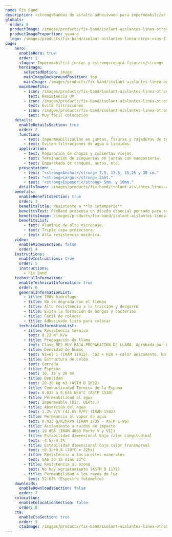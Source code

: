 ```yaml
---
name: Fix Band
description: <strong>Bandas de asfalto adhesivado para impermeabilizar juntas y reparar fisuras.</strong>
globals:
  order: 8
  productImage: /images/products/fix-band/isolant-aislantes-linea-otros-usos-fix-band-producto-rollo.png
  productImageProportion: square
  logo: /images/products/fix-band/isolant-aislantes-linea-otros-usos-fix-band-producto-logo.jpg
page:
    hero:
      enableHero: true
      order: 1
      slogan: Impermeabilizá juntas y <strong>repará fisuras</strong>
      heroImage:
        selectedOption: image
        mainImageBackgroundPosition: top
        mainImage: /images/products/fix-band/isolant-aislantes-linea-accesorios-fix-band-imagen-principal.jpg
      mainBenefits:
        - icon: /images/products/fix-band/isolant-aislantes-linea-otros-usos-fix-band-beneficio-1.svg
          text: Resistencia UV
        - icon: /images/products/fix-band/isolant-aislantes-linea-otros-usos-fix-band-beneficio-2.svg
          text: Evita filtraciones
        - icon: /images/products/fix-band/isolant-aislantes-linea-otros-usos-fix-band-beneficio-3.svg
          text: Muy fácil colocación
    details:
      enableDetailsSection: true
      order: 2
      function:
        - text: Impermeabilización en juntas, fisuras y rajaduras de techos.
        - text: Evitan filtraciones de agua o liquidos.
      application:
        - text: Reparación de chapas y cubiertas viejas.
        - text: Terminación de zinguerías en juntas con mampostería.
        - text: Emparchado de tanques, autos, etc.
      presentation:
        - text: "<strong>Ancho:</strong> 7.5, 12.5, 15,25 y 30 cm."
        - text: "<strong>Largo:</strong> 25mt."
        - text: "<strong>Espesor:</strong> 5mm. y 10mm."
      detailsImage: /images/products/fix-band/isolant-aislantes-linea-accesorios-fix-band-imagen-detalle.jpg
    benefits:
      enableBenefitsSection: true
      order: 3
      benefitsTitle: Resistente a **la intemperie**
      benefitsText: FixBand presenta un diseño especial pensado para soportar las inclemencias de los elementos naturales. Gracias a su triple capa y aluminio de alto micronaje, soporta la acción de rayos UV y agua de lluvia.
      benefitsImage: /images/products/fix-band/isolant-aislantes-linea-otros-usos-fix-band-beneficio-exclusivo.jpg
      benefitsList:
        - text: Aluminio de alto micronaje.
        - text: Triple capa protectora.
        - text: Alta resistencia mecánica.
    video:
      enableVideoSection: false
      order: 4
    instructions:
      enableInstructions: true
      order: 5
      instructions:
        - Fix Band
    technicalInformation:
      enableTechnicalInformation: true
      order: 6
      generalInformationList:
        - title: 100% hidrófugo
        - title: No se degrada con el tiempo
        - title: Alta resistencia a la tracción y desgarro
        - title: Evita la formación de hongos y bacterias
        - title: Fácil de colocar
        - title: Adhesivado listo para colocar
      technicalInformationList:
        - title: Resistencia térmica
          text: 0.23 m².K/w
        - title: Propagación de llama
          text: Clase RE2 MUY BAJA PROPAGACIÓN DE LLAMA. Aprobada por Bomberos Argentina.
        - title: Densidad de humos
          text: Nivel 1 (IRAM 11912). CO2 + H20 + calor únicamente. No desprende gases envenenantes.
        - title: Estructura de celda
          text: Cerrada
        - title: Espesor
          text: 10, 15 y 20 mm
        - title: Densidad
          text: 20-30 kg m3 (ASTM D 1622)
        - title: Conductividad Térmica de la Espuma
          text: 0.035 a 0.045 W/m°C (ASTM C518)
        - title: Permeabilidad al agua
          text: Impermeable (Dir. UEAtc.)
        - title: Absorción del agua
          text: 1.2% V/V (42.6% P/P) (IRAM 1582)
        - title: Permeancia al vapor de agua
          text: 0.033 g/m2hkPa (IRAM 1735 - ASTM E-96)
        - title: Aislamiento a ruidos de impacto
          text: 19 dBA (IRAM 4063 Parte V y VII)
        - title: Estabilidad dimensional bajo calor Longitudinal
          text: -4.5/-4.2%
        - title: Estabilidad dimensional bajo calor Transversal
          text: +0.3/+0.8 (70°C x 22hs)
        - title: Resistencia a los aceites minerales
          text: SAE 30 15 días 23°C
        - title: Resistencia al ozono
          text: No hay agrietamiento (ASTM D 1171)
        - title: Permeabilidad a los rayos de luz
          text: 52-63% (Espectro fotómetro)
    downloads:
      enableDownloadsSection: false
      order: 7
    colocation:
      enableColocationSection: false
      order: 8
    cta:
      enableCtaSection: true
      order: 9
      ctaImage: /images/products/fix-band/isolant-aislantes-linea-otros-usos-fix-band-cta.jpg
---
```


